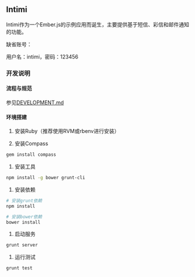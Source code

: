## Intimi

Intimi作为一个Ember.js的示例应用而诞生，主要提供基于短信、彩信和邮件通知的功能。

缺省账号：

  用户名：intimi，密码：123456

### 开发说明

#### 流程与规范

参见[DEVELOPMENT.md](https://github.com/emberjs-cn/intimi/blob/develop/DEVELOPMENT.md)

#### 环境搭建

1. 安装Ruby（推荐使用RVM或rbenv进行安装）

1. 安装Compass

  ```bash
  gem install compass
  ```

1. 安装工具

  ```bash
  npm install -g bower grunt-cli
  ```

1. 安装依赖

  ```bash
  # 安装grunt依赖
  npm install

  # 安装bower依赖
  bower install
  ```

1. 启动服务

  ```bash
  grunt server
  ```

1. 运行测试

  ```bash
  grunt test
  ```
